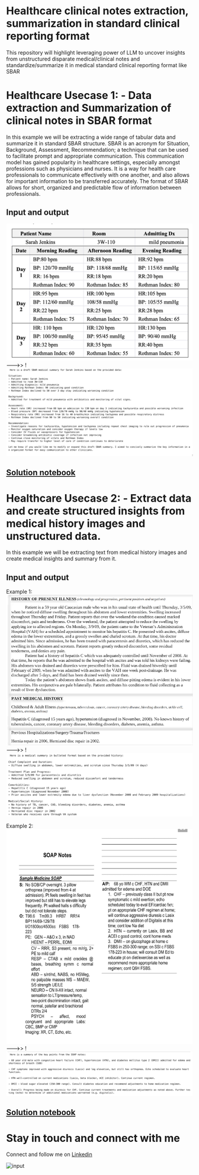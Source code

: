 # Healthcare clinical notes extraction, summarization in standard clinical reporting format
This repository will highlight leveraging power of LLM to uncover insights from unstructured disparate medical/clinical notes and standardize/summarize it in medical standard clinical reporting format like SBAR 

# Healthcare Usecase 1:  - Data extraction and Summarization of clinical notes in SBAR format
In this example we will be extracting a wide range of tabular data and summarize it in standard SBAR structure. SBAR is an acronym for Situation, Background, Assessment, Recommendation; a technique that can be used to facilitate prompt and appropriate communication. This communication model has gained popularity in healthcare settings, especially amongst professions such as physicians and nurses. It is a way for health care professionals to communicate effectively with one another, and also allows for important information to be transferred accurately. The format of SBAR allows for short, organized and predictable flow of information between professionals.

## Input and output 

![input](tab.png)  --->>  !![input](sbar.png)

## [Solution notebook](/usecase1.ipynb)

# Healthcare Usecase 2:  - Extract data and create structured insights from medical history images and unstructured data.
In this example we will be extracting text from medical history images and create medical insights and summary from it.

## Input and output 

Example 1: 
![input](hp1.png)  --->>  !![input](summary.png)

Example 2: 
![input](hp2.png)  --->>  !![input](soap.png)

## [Solution notebook](/usecase2.ipynb)


# Stay in touch and connect with me
Connect and follow me on [Linkedin](https://www.linkedin.com/in/neelam-koshiya-3b8407120/)

![input](linkedin.png)
